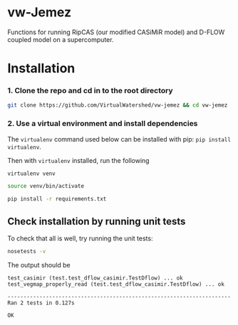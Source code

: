 # vw-Jemez

Functions for running RipCAS (our modified CASiMiR model) and D-FLOW coupled
model on a supercomputer.

# Installation

### 1. Clone the repo and cd in to the root directory

```bash
git clone https://github.com/VirtualWatershed/vw-jemez && cd vw-jemez
```

### 2. Use a virtual environment and install dependencies

The `virtualenv` command used below can be installed with pip: `pip install virtualenv`.

Then with `virtualenv` installed, run the following

```bash
virtualenv venv
```

```bash
source venv/bin/activate
```

```bash
pip install -r requirements.txt
```

## Check installation by running unit tests

To check that all is well, try running the unit tests:

```bash
nosetests -v
```


The output should be

```
test_casimir (test.test_dflow_casimir.TestDflow) ... ok
test_vegmap_properly_read (test.test_dflow_casimir.TestDflow) ... ok

----------------------------------------------------------------------
Ran 2 tests in 0.127s

OK
```
